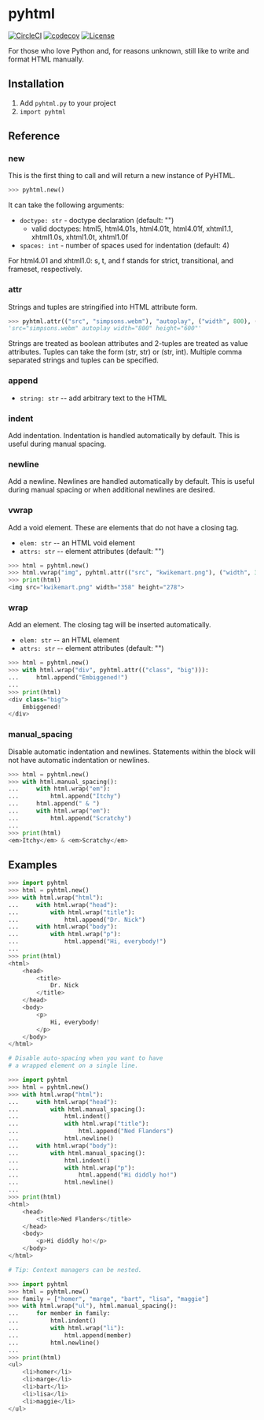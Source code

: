 # pyhtml

[![CircleCI](https://circleci.com/gh/chingc/pyhtml.svg?style=shield)](https://circleci.com/gh/chingc/pyhtml) [![codecov](https://codecov.io/gh/chingc/pyhtml/branch/master/graph/badge.svg)](https://codecov.io/gh/chingc/pyhtml) [![License](https://img.shields.io/badge/license-MIT-blue.svg)](./LICENSE)

For those who love Python and, for reasons unknown, still like to write and format HTML manually.

## Installation

1. Add `pyhtml.py` to your project
1. `import pyhtml`

## Reference

### new

This is the first thing to call and will return a new instance of PyHTML.

```python
>>> pyhtml.new()
```

It can take the following arguments:

- `doctype: str` - doctype declaration (default: "")
  - valid doctypes: html5, html4.01s, html4.01t, html4.01f, xhtml1.1, xhtml1.0s, xhtml1.0t, xhtml1.0f
- `spaces: int` - number of spaces used for indentation (default: 4)

For html4.01 and xhtml1.0: s, t, and f stands for strict, transitional, and frameset, respectively.

### attr

Strings and tuples are stringified into HTML attribute form.

```python
>>> pyhtml.attr(("src", "simpsons.webm"), "autoplay", ("width", 800), ("height", 600))
'src="simpsons.webm" autoplay width="800" height="600"'
```

Strings are treated as boolean attributes and 2-tuples are treated as value attributes.  Tuples can take the form (str, str) or (str, int).  Multiple comma separated strings and tuples can be specified.

### append

- `string: str` -- add arbitrary text to the HTML

### indent

Add indentation.  Indentation is handled automatically by default.  This is useful during manual spacing.

### newline

Add a newline.  Newlines are handled automatically by default.  This is useful during manual spacing or when additional newlines are desired.

### vwrap

Add a void element.  These are elements that do not have a closing tag.

- `elem: str` -- an HTML void element
- `attrs: str` -- element attributes (default: "")

```python
>>> html = pyhtml.new()
>>> html.vwrap("img", pyhtml.attr(("src", "kwikemart.png"), ("width", 358), ("height", 278)))
>>> print(html)
<img src="kwikemart.png" width="358" height="278">
```

### wrap

Add an element.  The closing tag will be inserted automatically.

- `elem: str` -- an HTML element
- `attrs: str` -- element attributes (default: "")

```python
>>> html = pyhtml.new()
>>> with html.wrap("div", pyhtml.attr(("class", "big"))):
...     html.append("Embiggened!")
...
>>> print(html)
<div class="big">
    Embiggened!
</div>
```

### manual_spacing

Disable automatic indentation and newlines.  Statements within the block will not have automatic indentation or newlines.

```python
>>> html = pyhtml.new()
>>> with html.manual_spacing():
...     with html.wrap("em"):
...         html.append("Itchy")
...     html.append(" & ")
...     with html.wrap("em"):
...         html.append("Scratchy")
...
>>> print(html)
<em>Itchy</em> & <em>Scratchy</em>
```

## Examples

```python
>>> import pyhtml
>>> html = pyhtml.new()
>>> with html.wrap("html"):
...     with html.wrap("head"):
...         with html.wrap("title"):
...             html.append("Dr. Nick")
...     with html.wrap("body"):
...         with html.wrap("p"):
...             html.append("Hi, everybody!")
...
>>> print(html)
<html>
    <head>
        <title>
            Dr. Nick
        </title>
    </head>
    <body>
        <p>
            Hi, everybody!
        </p>
    </body>
</html>
```

```python
# Disable auto-spacing when you want to have
# a wrapped element on a single line.

>>> import pyhtml
>>> html = pyhtml.new()
>>> with html.wrap("html"):
...     with html.wrap("head"):
...         with html.manual_spacing():
...             html.indent()
...             with html.wrap("title"):
...                 html.append("Ned Flanders")
...             html.newline()
...     with html.wrap("body"):
...         with html.manual_spacing():
...             html.indent()
...             with html.wrap("p"):
...                 html.append("Hi diddly ho!")
...             html.newline()
...
>>> print(html)
<html>
    <head>
        <title>Ned Flanders</title>
    </head>
    <body>
        <p>Hi diddly ho!</p>
    </body>
</html>
```

```python
# Tip: Context managers can be nested.

>>> import pyhtml
>>> html = pyhtml.new()
>>> family = ["homer", "marge", "bart", "lisa", "maggie"]
>>> with html.wrap("ul"), html.manual_spacing():
...     for member in family:
...         html.indent()
...         with html.wrap("li"):
...             html.append(member)
...         html.newline()
...
>>> print(html)
<ul>
    <li>homer</li>
    <li>marge</li>
    <li>bart</li>
    <li>lisa</li>
    <li>maggie</li>
</ul>
```
